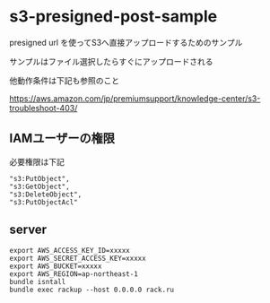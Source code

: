 # s3-presigned-post-sample

presigned url を使ってS3へ直接アップロードするためのサンプル

サンプルはファイル選択したらすぐにアップロードされる

他動作条件は下記も参照のこと

https://aws.amazon.com/jp/premiumsupport/knowledge-center/s3-troubleshoot-403/

## IAMユーザーの権限

必要権限は下記

```
"s3:PutObject",
"s3:GetObject",
"s3:DeleteObject",
"s3:PutObjectAcl"
```

## server

```
export AWS_ACCESS_KEY_ID=xxxxx
export AWS_SECRET_ACCESS_KEY=xxxxx
export AWS_BUCKET=xxxxx
export AWS_REGION=ap-northeast-1
bundle isntall
bundle exec rackup --host 0.0.0.0 rack.ru
```

